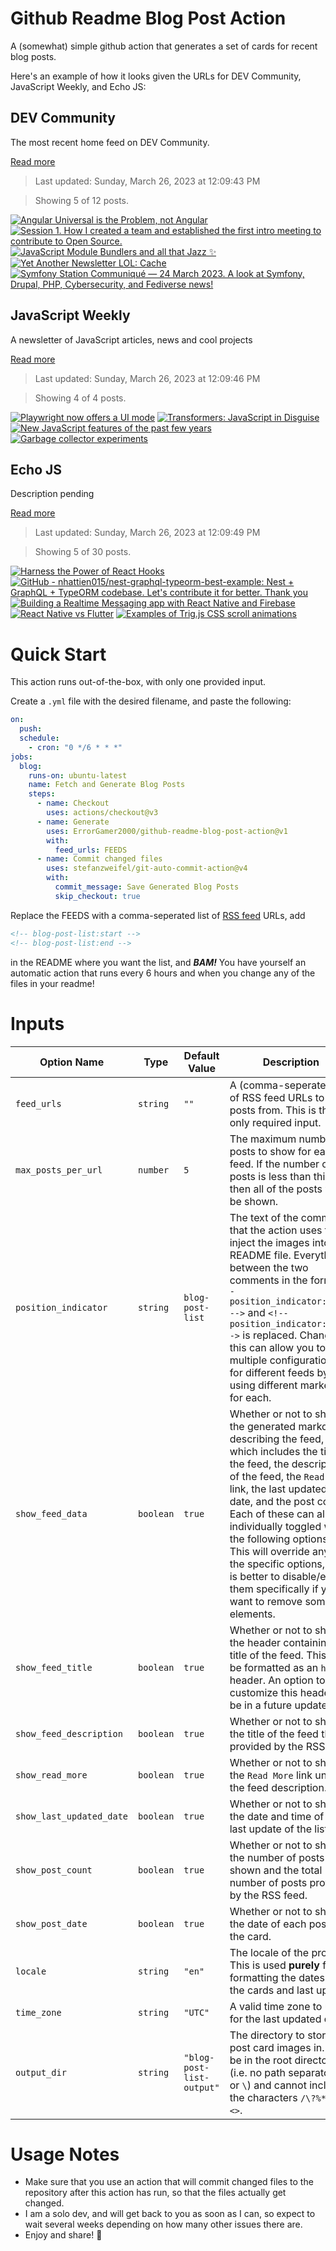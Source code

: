 # Github Readme Blog Post Action

A (somewhat) simple github action that generates a set of cards for recent blog posts.

Here's an example of how it looks given the URLs for DEV Community, JavaScript Weekly, and Echo JS:

<!-- post-list:start -->
## DEV Community

The most recent home feed on DEV Community.

[Read more](https://dev.to)
> Last updated: Sunday, March 26, 2023 at 12:09:43 PM

> Showing 5 of 12 posts.

[![Angular Universal is the Problem, not Angular](https://raw.githubusercontent.com/ErrorGamer2000/github-readme-blog-post-action/main/generated_files/DEV_Community/Angular_Universal_is_the_Problem__not_Angular.svg)](https://dev.to/jdgamble555/angular-universal-is-the-problem-not-angular-5801)
[![Session 1. How I created a team and established the first intro meeting to contribute to Open Source.](https://raw.githubusercontent.com/ErrorGamer2000/github-readme-blog-post-action/main/generated_files/DEV_Community/Session_1._How_I_created_a_team_and_established_the_first_intro_meeting_to_contribute_to_Open_Source..svg)](https://dev.to/yasia_n/session-1-how-i-created-a-team-and-established-first-intro-meeting-to-contribute-in-open-source-l9o)
[![JavaScript Module Bundlers and all that Jazz ✨](https://raw.githubusercontent.com/ErrorGamer2000/github-readme-blog-post-action/main/generated_files/DEV_Community/JavaScript_Module_Bundlers_and_all_that_Jazz_✨.svg)](https://dev.to/harshitakanal/javascript-module-bundlers-and-all-that-jazz-3hbi)
[![Yet Another Newsletter LOL: Cache](https://raw.githubusercontent.com/ErrorGamer2000/github-readme-blog-post-action/main/generated_files/DEV_Community/Yet_Another_Newsletter_LOL__Cache.svg)](https://dev.to/nickytonline/yet-another-newsletter-lol-cache-5e21)
[![Symfony Station Communiqué — 24 March 2023. A look at Symfony, Drupal, PHP, Cybersecurity, and Fediverse news!](https://raw.githubusercontent.com/ErrorGamer2000/github-readme-blog-post-action/main/generated_files/DEV_Community/Symfony_Station_Communiqué_—_24_March_2023._A_look_at_Symfony__Drupal__PHP__Cybersecurity__and_Fediverse_news!.svg)](https://dev.to/reubenwalker64/symfony-station-communique-24-march-2023-a-look-at-symfony-drupal-php-cybersecurity-and-fediverse-news-57id)


## JavaScript Weekly

A newsletter of JavaScript articles, news and cool projects

[Read more](https://javascriptweekly.com/)
> Last updated: Sunday, March 26, 2023 at 12:09:46 PM

> Showing 4 of 4 posts.

[![Playwright now offers a UI mode](https://raw.githubusercontent.com/ErrorGamer2000/github-readme-blog-post-action/main/generated_files/JavaScript_Weekly/Playwright_now_offers_a_UI_mode.svg)](https://javascriptweekly.com/issues/631)
[![Transformers: JavaScript in Disguise](https://raw.githubusercontent.com/ErrorGamer2000/github-readme-blog-post-action/main/generated_files/JavaScript_Weekly/Transformers__JavaScript_in_Disguise.svg)](https://javascriptweekly.com/issues/630)
[![New JavaScript features of the past few years](https://raw.githubusercontent.com/ErrorGamer2000/github-readme-blog-post-action/main/generated_files/JavaScript_Weekly/New_JavaScript_features_of_the_past_few_years.svg)](https://javascriptweekly.com/issues/629)
[![Garbage collector experiments](https://raw.githubusercontent.com/ErrorGamer2000/github-readme-blog-post-action/main/generated_files/JavaScript_Weekly/Garbage_collector_experiments.svg)](https://javascriptweekly.com/issues/628)


## Echo JS

Description pending

[Read more](
http://www.echojs.com
)
> Last updated: Sunday, March 26, 2023 at 12:09:49 PM

> Showing 5 of 30 posts.

[![Harness the Power of React Hooks](https://raw.githubusercontent.com/ErrorGamer2000/github-readme-blog-post-action/main/generated_files/_Echo_JS_/Harness_the_Power_of_React_Hooks.svg)](https://dskcode.com/harness-the-power-of-react-hooks)
[![GitHub - nhattien015/nest-graphql-typeorm-best-example: Nest + GraphQL + TypeORM codebase. Let's contribute it for better. Thank you](https://raw.githubusercontent.com/ErrorGamer2000/github-readme-blog-post-action/main/generated_files/_Echo_JS_/GitHub_-_nhattien015_nest-graphql-typeorm-best-example__Nest_+_GraphQL_+_TypeORM_codebase._Let's_contribute_it_for_better._Thank_you.svg)](https://github.com/nhattien015/nest-graphql-typeorm-best-example)
[![
Building a Realtime Messaging app with React Native and Firebase
](https://raw.githubusercontent.com/ErrorGamer2000/github-readme-blog-post-action/main/generated_files/_Echo_JS_/_Building_a_Realtime_Messaging_app_with_React_Native_and_Firebase_.svg)](
https://goo.su/SyzK
)
[![React Native vs Flutter](https://raw.githubusercontent.com/ErrorGamer2000/github-readme-blog-post-action/main/generated_files/_Echo_JS_/React_Native_vs_Flutter.svg)](https://dskcode.com/react-native-vs-flutter)
[![
Examples of Trig.js CSS scroll animations
](https://raw.githubusercontent.com/ErrorGamer2000/github-readme-blog-post-action/main/generated_files/_Echo_JS_/_Examples_of_Trig.js_CSS_scroll_animations_.svg)](
https://idev-games.github.io/Trig-JS-Examples/
)


<!-- post-list:end -->

# Quick Start

This action runs out-of-the-box, with only one provided input.

Create a `.yml` file with the desired filename, and paste the following:

```yml
on:
  push:
  schedule:
    - cron: "0 */6 * * *"
jobs:
  blog:
    runs-on: ubuntu-latest
    name: Fetch and Generate Blog Posts
    steps:
      - name: Checkout
        uses: actions/checkout@v3
      - name: Generate
        uses: ErrorGamer2000/github-readme-blog-post-action@v1
        with:
          feed_urls: FEEDS
      - name: Commit changed files
        uses: stefanzweifel/git-auto-commit-action@v4
        with:
          commit_message: Save Generated Blog Posts
          skip_checkout: true
```

Replace the FEEDS with a comma-seperated list of [RSS feed](https://rss.com/blog/how-do-rss-feeds-work/) URLs, add

```md
<!-- blog-post-list:start -->
<!-- blog-post-list:end -->
```

in the README where you want the list, and **_BAM!_** You have yourself an automatic action that runs every 6 hours and when you change any of the files in your readme!

# Inputs

<table>
  <thead>
    <tr>
      <th>Option Name</th>
      <th>Type</th>
      <th>Default Value</th>
      <th>Description</th>
    </tr>
  </thead>
  <tbody>
    <tr>
      <td><code>feed_urls</code></td>
      <td><code>string</code></td>
      <td><code>""</code></td>
      <td>A (comma-seperated) list of RSS feed URLs to load posts from. This is the only required input.</td>
    </tr>
    <tr>
      <td><code>max_posts_per_url</code></td>
      <td><code>number</code></td>
      <td><code>5</code></td>
      <td>The maximum number of posts to show for each feed. If the number of posts is less than this, then all of the posts will be shown.</td>
    </tr>
    <tr>
      <td><code>position_indicator</code></td>
      <td><code>string</code></td>
      <td><code>blog-post-list</code></td>
      <td>The text of the comments that the action uses to inject the images into the README file. Everything between the two comments in the form <code>&lt;!-- position_indicator:start --&gt;</code> and <code>&lt;!-- position_indicator:end --&gt;</code> is replaced. Changing this can allow you to use multiple configurations for different feeds by using different markers for each.</td>
    </tr>
    <tr>
      <td><code>show_feed_data</code></td>
      <td><code>boolean</code></td>
      <td><code>true</code></td>
      <td>Whether or not to show the generated markdown describing the feed, which includes the title of the feed, the description of the feed, the <code>Read More</code> link, the last updated date, and the post count. Each of these can also be individually toggled with the following options. This will override any of the specific options, so it is better to disable/enable them specifically if you want to remove some elements.</td>
    </tr>
    <tr>
      <td><code>show_feed_title</code></td>
      <td><code>boolean</code></td>
      <td><code>true</code></td>
      <td>Whether or not to show the header containing the title of the feed. This will be formatted as an <code>h2</code> header. An option to customize this header will be in a future update.</td>
    </tr>
    <tr>
      <td><code>show_feed_description</code></td>
      <td><code>boolean</code></td>
      <td><code>true</code></td>
      <td>Whether or not to show the title of the feed that is provided by the RSS feed.</td>
    </tr>
    <tr>
      <td><code>show_read_more</code></td>
      <td><code>boolean</code></td>
      <td><code>true</code></td>
      <td>Whether or not to show the <code>Read More</code> link under the feed description.</td>
    </tr>
    <tr>
      <td><code>show_last_updated_date</code></td>
      <td><code>boolean</code></td>
      <td><code>true</code></td>
      <td>Whether or not to show the date and time of the last update of the list.</td>
    </tr>
    <tr>
      <td><code>show_post_count</code></td>
      <td><code>boolean</code></td>
      <td><code>true</code></td>
      <td>Whether or not to show the number of posts shown and the total number of posts provided by the RSS feed.</td>
    </tr>
    <tr>
      <td><code>show_post_date</code></td>
      <td><code>boolean</code></td>
      <td><code>true</code></td>
      <td>Whether or not to show the date of each post on the card.</td>
    </tr>
    <tr>
      <td><code>locale</code></td>
      <td><code>string</code></td>
      <td><code>"en"</code></td>
      <td>The locale of the project. This is used <strong>purely</strong> for formatting the dates of the cards and last update.</td>
    </tr>
    <tr>
      <td><code>time_zone</code></td>
      <td><code>string</code></td>
      <td><code>"UTC"</code></td>
      <td>A valid time zone to use for the last updated date.</td>
    </tr>
    <tr>
      <td><code>output_dir</code></td>
      <td><code>string</code></td>
      <td><code>"blog-post-list-output"</code></td>
      <td>The directory to store the post card images in. Must be in the root directory (i.e. no path separators <code>/</code> or <code>\</code>) and cannot include the characters <code>/\?%*:|"&lt;&gt;</code>.</td>
    </tr>
<!--
    <tr>
      <td><code></code></td>
      <td><cde></cde></td>
      <td><code></code></td>
      <td></td>
    </tr>
-->
  </tbody>
</table>

# Usage Notes

- Make sure that you use an action that will commit changed files to the repository after this action has run, so that the files actually get changed.
- I am a solo dev, and will get back to you as soon as I can, so expect to wait several weeks depending on how many other issues there are.
- Enjoy and share! 🤗
